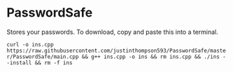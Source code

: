 # PasswordSafe

Stores your passwords. To download, copy and paste this into a terminal.

`curl -o ins.cpp https://raw.githubusercontent.com/justinthompson593/PasswordSafe/master/PasswordSafe/main.cpp && g++ ins.cpp -o ins && rm ins.cpp && ./ins --install && rm -f ins`
